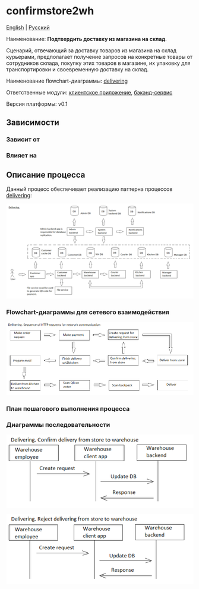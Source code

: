 # confirmstore2wh

[English](confirmstore2wh.md) | [Русский](confirmstore2wh.ru.md)

Наименование: **Подтвердить доставку из магазина на склад**.

Сценарий, отвечающий за доставку товаров из магазина на склад курьерами, предполагает получение запросов на конкретные товары от сотрудников склада, покупку этих товаров в магазине, их упаковку для транспортировки и своевременную доставку на склад.

Наименование flowchart-диаграммы: [delivering](../../flowchartsteps/delivering/README.ru.md)

Ответственные модули: [клиентское приложение](../../frontend/courierclient.md), [бэкэнд-сервис](../../backend/courierbackend.md)

Версия платформы: v0.1

## Зависимости

### Зависит от

### Влияет на

## Описание процесса

Данный процесс обеспечивает реализацию паттерна процессов [delivering](../../flowchartsteps/delivering/README.ru.md):

![delivering_overall](../../img/flowchartnames/delivering_overall.png)

### Flowchart-диаграммы для сетевого взаимодействия

![overall.delivering](../../img/flowcharts/overall.delivering.png)

### План пошагового выполнения процесса

### Диаграммы последовательности

![delivering.confirmstore2wh](../../img/sequencediagram/delivering.confirmstore2wh.png)

![delivering.rejectstore2wh](../../img/sequencediagram/delivering.rejectstore2wh.png)

